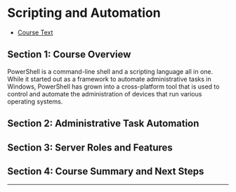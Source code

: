 # Scripting and Automation

* [Course Text](./coursebook-Learning-PowerShell.md)

## Section 1: Course Overview

PowerShell is a command-line shell and a scripting language all in one. While it started out as a framework to automate administrative tasks in Windows, PowerShell has grown into a cross-platform tool that is used to control and automate the administration of devices that run various operating systems.

## Section 2: Administrative Task Automation

## Section 3: Server Roles and Features

## Section 4: Course Summary and Next Steps


---


